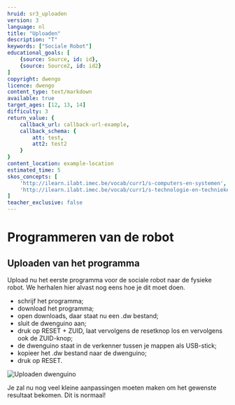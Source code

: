 ```yaml
---
hruid: sr3_uploaden
version: 3
language: nl
title: "Uploaden"
description: "T"
keywords: ["Sociale Robot"]
educational_goals: [
    {source: Source, id: id}, 
    {source: Source2, id: id2}
]
copyright: dwengo
licence: dwengo
content_type: text/markdown
available: true
target_ages: [12, 13, 14]
difficulty: 3
return_value: {
    callback_url: callback-url-example,
    callback_schema: {
        att: test,
        att2: test2
    }
}
content_location: example-location
estimated_time: 5
skos_concepts: [
    'http://ilearn.ilabt.imec.be/vocab/curr1/s-computers-en-systemen', 
    'http://ilearn.ilabt.imec.be/vocab/curr1/s-technologie-en-technieken'
]
teacher_exclusive: false
---
```

# Programmeren van de robot
## Uploaden van het programma
Upload nu het eerste programma voor de sociale robot naar de fysieke robot. We herhalen hier alvast nog eens hoe je dit moet doen.

* schrijf het programma;
* download het programma;
* open downloads, daar staat nu een .dw bestand;
* sluit de dwenguino aan;
* druk op RESET + ZUID, laat vervolgens de resetknop los en vervolgens ook de ZUID-knop;
* de dwenguino staat in de verkenner tussen je mappen als USB-stick;
* kopieer het .dw bestand naar de dwenguino;
* druk op RESET.

![](@youtube/https://www.youtube.com/embed/VpAXLlT_JP0 "Uploaden dwenguino")  

Je zal nu nog veel kleine aanpassingen moeten maken om het gewenste resultaat bekomen. Dit is normaal!